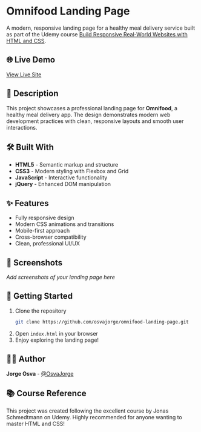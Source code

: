# Omnifood Landing Page

A modern, responsive landing page for a healthy meal delivery service built as part of the Udemy course [Build Responsive Real-World Websites with HTML and CSS](https://www.udemy.com/course/design-and-develop-a-killer-website-with-html5-and-css3/).

## 🌐 Live Demo
[View Live Site](https://osvajorge.github.io/omnifood-landing-page/)

## 📝 Description
This project showcases a professional landing page for **Omnifood**, a healthy meal delivery app. The design demonstrates modern web development practices with clean, responsive layouts and smooth user interactions.

## 🛠️ Built With
- **HTML5** - Semantic markup and structure
- **CSS3** - Modern styling with Flexbox and Grid
- **JavaScript** - Interactive functionality
- **jQuery** - Enhanced DOM manipulation

## ✨ Features
- Fully responsive design
- Modern CSS animations and transitions
- Mobile-first approach
- Cross-browser compatibility
- Clean, professional UI/UX

## 📱 Screenshots
*Add screenshots of your landing page here*

## 🚀 Getting Started
1. Clone the repository
   ```bash
   git clone https://github.com/osvajorge/omnifood-landing-page.git
   ```
2. Open `index.html` in your browser
3. Enjoy exploring the landing page!

## 👨‍💻 Author
**Jorge Osva** - [@OsvaJorge](https://github.com/osvajorge)

## 📚 Course Reference
This project was created following the excellent course by Jonas Schmedtmann on Udemy. Highly recommended for anyone wanting to master HTML and CSS!
